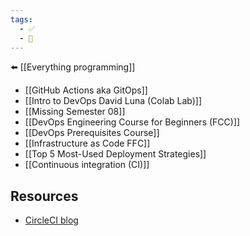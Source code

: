 ```yaml
---
tags:
  - ✅
  - 🧭
---
```


⬅️ [[Everything programming]]

- [[GitHub Actions aka GitOps]]
- [[Intro to DevOps David Luna (Colab Lab)]]
- [[Missing Semester 08]]
- [[DevOps Engineering Course for Beginners (FCC)]]
- [[DevOps Prerequisites Course]]
- [[Infrastructure as Code FFC]]
- [[Top 5 Most-Used Deployment Strategies]]
- [[Continuous integration (CI)]]

## Resources
- [CircleCI blog](https://circleci.com/blog/)
